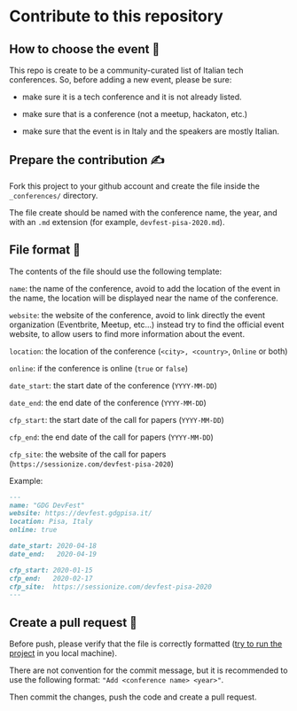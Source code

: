 # Contribute to this repository

## How to choose the event 🧐

This repo is create to be a community-curated list of Italian tech conferences. So, before adding a new event, please be sure:

- make sure it is a tech conference and it is not already listed.

- make sure that is a conference (not a meetup, hackaton, etc.)

- make sure that the event is in Italy and the speakers are mostly Italian.

## Prepare the contribution ✍️

Fork this project to your github account and create the file inside the `_conferences/` directory.

The file create should be named with the conference name, the year, and with an `.md` extension (for example, `devfest-pisa-2020.md`).

## File format 📄

The contents of the file should use the following template:

`name`: the name of the conference, avoid to add the location of the event in the name, the location will be displayed near the name of the conference.

`website`: the website of the conference, avoid to link directly the event organization (Eventbrite, Meetup, etc...) instead try to find the official event website, to allow users to find more information about the event.

`location`: the location of the conference (`<city>, <country>`, `Online` or both)

`online`: if the conference is online (`true` or `false`)

`date_start`: the start date of the conference (`YYYY-MM-DD`)

`date_end`: the end date of the conference (`YYYY-MM-DD`)

`cfp_start`: the start date of the call for papers (`YYYY-MM-DD`)

`cfp_end`: the end date of the call for papers (`YYYY-MM-DD`)

`cfp_site`: the website of the call for papers (`https://sessionize.com/devfest-pisa-2020`)

Example:

```markdown
---
name: "GDG DevFest"
website: https://devfest.gdgpisa.it/
location: Pisa, Italy
online: true

date_start: 2020-04-18
date_end:   2020-04-19

cfp_start: 2020-01-15
cfp_end:   2020-02-17
cfp_site:  https://sessionize.com/devfest-pisa-2020
---
```

## Create a pull request 📌

Before push, please verify that the file is correctly formatted ([try to run the project](/README.md#running-locally) in you local machine).

There are not convention for the commit message, but it is recommended to use the following format: `"Add <conference name> <year>"`.

Then commit the changes, push the code and create a pull request.
